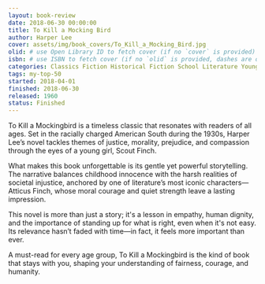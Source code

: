 ```yaml
---
layout: book-review
date: 2018-06-30 00:00:00
title: To Kill a Mocking Bird
author: Harper Lee
cover: assets/img/book_covers/To_Kill_a_Mocking_Bird.jpg
olid: # use Open Library ID to fetch cover (if no `cover` is provided)
isbn: # use ISBN to fetch cover (if no `olid` is provided, dashes are optional)
categories: Classics Fiction Historical Fiction School Literature Young Adult Historical
tags: my-top-50
started: 2018-04-01
finished: 2018-06-30
released: 1960
status: Finished
---
```


To Kill a Mockingbird is a timeless classic that resonates with readers of all ages. Set in the racially charged American South during the 1930s, Harper Lee’s novel tackles themes of justice, morality, prejudice, and compassion through the eyes of a young girl, Scout Finch.

What makes this book unforgettable is its gentle yet powerful storytelling. The narrative balances childhood innocence with the harsh realities of societal injustice, anchored by one of literature’s most iconic characters—Atticus Finch, whose moral courage and quiet strength leave a lasting impression.

This novel is more than just a story; it's a lesson in empathy, human dignity, and the importance of standing up for what is right, even when it's not easy. Its relevance hasn’t faded with time—in fact, it feels more important than ever.

A must-read for every age group, To Kill a Mockingbird is the kind of book that stays with you, shaping your understanding of fairness, courage, and humanity.
